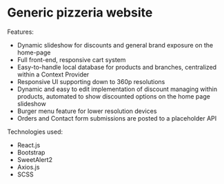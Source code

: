 # Generic pizzeria website

Features:

* Dynamic slideshow for discounts and general brand exposure on the home-page
* Full front-end, responsive cart system
* Easy-to-handle local database for products and branches, centralized within a Context Provider
* Responsive UI supporting down to 360p resolutions
* Dynamic and easy to edit implementation of discount managing within products, automated to show discounted options on the home page slideshow
* Burger menu feature for lower resolution devices
* Orders and Contact form submissions are posted to a placeholder API

Technologies used:

* React.js
* Bootstrap
* SweetAlert2
* Axios.js
* SCSS
